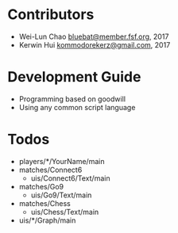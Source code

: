 Contributors
============
* Wei-Lun Chao <bluebat@member.fsf.org>, 2017
* Kerwin Hui <kommodorekerz@gmail.com>, 2017

Development Guide
=================
* Programming based on goodwill
* Using any common script language

Todos
=====
* players/*/YourName/main
* matches/Connect6
	* uis/Connect6/Text/main
* matches/Go9
	* uis/Go9/Text/main
* matches/Chess
	* uis/Chess/Text/main
* uis/*/Graph/main

